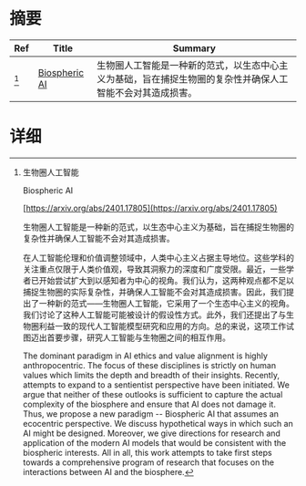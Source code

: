 # 摘要

| Ref | Title | Summary |
| --- | --- | --- |
| [^1] | [Biospheric AI](https://arxiv.org/abs/2401.17805) | 生物圈人工智能是一种新的范式，以生态中心主义为基础，旨在捕捉生物圈的复杂性并确保人工智能不会对其造成损害。 |

# 详细

[^1]: 生物圈人工智能

    Biospheric AI

    [https://arxiv.org/abs/2401.17805](https://arxiv.org/abs/2401.17805)

    生物圈人工智能是一种新的范式，以生态中心主义为基础，旨在捕捉生物圈的复杂性并确保人工智能不会对其造成损害。

    

    在人工智能伦理和价值调整领域中，人类中心主义占据主导地位。这些学科的关注重点仅限于人类价值观，导致其洞察力的深度和广度受限。最近，一些学者已开始尝试扩大到以感知者为中心的视角。我们认为，这两种观点都不足以捕捉生物圈的实际复杂性，并确保人工智能不会对其造成损害。因此，我们提出了一种新的范式——生物圈人工智能，它采用了一个生态中心主义的视角。我们讨论了这种人工智能可能被设计的假设性方式。此外，我们还提出了与生物圈利益一致的现代人工智能模型研究和应用的方向。总的来说，这项工作试图迈出首要步骤，研究人工智能与生物圈之间的相互作用。

    The dominant paradigm in AI ethics and value alignment is highly anthropocentric. The focus of these disciplines is strictly on human values which limits the depth and breadth of their insights. Recently, attempts to expand to a sentientist perspective have been initiated. We argue that neither of these outlooks is sufficient to capture the actual complexity of the biosphere and ensure that AI does not damage it. Thus, we propose a new paradigm -- Biospheric AI that assumes an ecocentric perspective. We discuss hypothetical ways in which such an AI might be designed. Moreover, we give directions for research and application of the modern AI models that would be consistent with the biospheric interests. All in all, this work attempts to take first steps towards a comprehensive program of research that focuses on the interactions between AI and the biosphere.
    

